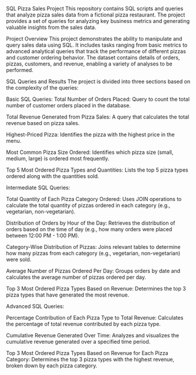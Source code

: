 SQL Pizza Sales Project
This repository contains SQL scripts and queries that analyze pizza sales data from a fictional pizza restaurant. The project provides a set of queries for analyzing key business metrics and generating valuable insights from the sales data.

Project Overview
This project demonstrates the ability to manipulate and query sales data using SQL. It includes tasks ranging from basic metrics to advanced analytical queries that track the performance of different pizzas and customer ordering behavior. The dataset contains details of orders, pizzas, customers, and revenue, enabling a variety of analyses to be performed.

SQL Queries and Results
The project is divided into three sections based on the complexity of the queries:

Basic SQL Queries:
Total Number of Orders Placed:
Query to count the total number of customer orders placed in the database.

Total Revenue Generated from Pizza Sales:
A query that calculates the total revenue based on pizza sales.

Highest-Priced Pizza:
Identifies the pizza with the highest price in the menu.

Most Common Pizza Size Ordered:
Identifies which pizza size (small, medium, large) is ordered most frequently.

Top 5 Most Ordered Pizza Types and Quantities:
Lists the top 5 pizza types ordered along with the quantities sold.

Intermediate SQL Queries:

Total Quantity of Each Pizza Category Ordered:
Uses JOIN operations to calculate the total quantity of pizzas ordered in each category (e.g., vegetarian, non-vegetarian).

Distribution of Orders by Hour of the Day:
Retrieves the distribution of orders based on the time of day (e.g., how many orders were placed between 12:00 PM - 1:00 PM).

Category-Wise Distribution of Pizzas:
Joins relevant tables to determine how many pizzas from each category (e.g., vegetarian, non-vegetarian) were sold.

Average Number of Pizzas Ordered Per Day:
Groups orders by date and calculates the average number of pizzas ordered per day.

Top 3 Most Ordered Pizza Types Based on Revenue:
Determines the top 3 pizza types that have generated the most revenue.

Advanced SQL Queries:

Percentage Contribution of Each Pizza Type to Total Revenue:
Calculates the percentage of total revenue contributed by each pizza type.

Cumulative Revenue Generated Over Time:
Analyzes and visualizes the cumulative revenue generated over a specified time period.

Top 3 Most Ordered Pizza Types Based on Revenue for Each Pizza Category:
Determines the top 3 pizza types with the highest revenue, broken down by each pizza category.
